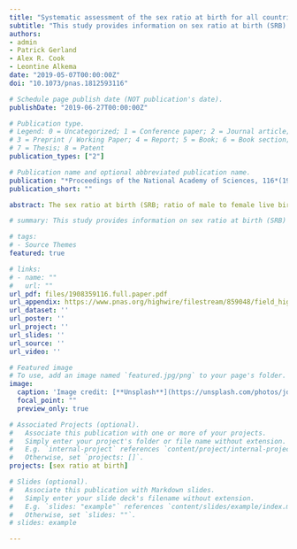 ```yaml
---
title: "Systematic assessment of the sex ratio at birth for all countries and estimation of national imbalances and regional reference levels"
subtitle: "This study provides information on sex ratio at birth (SRB) reference levels and SRB imbalance. Using a comprehensive database and a Bayesian estimation model, we estimate that SRB reference levels are significantly different from the commonly assumed historical norm of 1.05 for most regions. We identify 12 countries with strong statistical evidence of SRB imbalance: Albania, Armenia, Azerbaijan, China, Georgia, Hong Kong (SAR of China), India, Republic of Korea, Montenegro, Taiwan (Province of China), Tunisia, and Vietnam."
authors:
- admin
- Patrick Gerland
- Alex R. Cook
- Leontine Alkema
date: "2019-05-07T00:00:00Z"
doi: "10.1073/pnas.1812593116"

# Schedule page publish date (NOT publication's date).
publishDate: "2019-06-27T00:00:00Z"

# Publication type.
# Legend: 0 = Uncategorized; 1 = Conference paper; 2 = Journal article;
# 3 = Preprint / Working Paper; 4 = Report; 5 = Book; 6 = Book section;
# 7 = Thesis; 8 = Patent
publication_types: ["2"]

# Publication name and optional abbreviated publication name.
publication: "*Proceedings of the National Academy of Sciences, 116*(19) 9303--9311"
publication_short: ""

abstract: The sex ratio at birth (SRB; ratio of male to female live births) imbalance in parts of the world over the past few decades is a direct consequence of sex-selective abortion, driven by the coexistence of son preference, readily available technology of prenatal sex determination, and fertility decline. Estimation of the degree of SRB imbalance is complicated because of unknown SRB reference levels and because of the uncertainty associated with SRB observations. There are needs for reproducible methods to construct SRB estimates with uncertainty, and to assess SRB inflation due to sex-selective abortion. We compile an extensive database from vital registration systems, censuses and surveys with 10,835 observations, and 16,602 country-years of information from 202 countries. We develop Bayesian methods for SRB estimation for all countries from 1950 to 2017. We model the SRB regional and national reference levels, the fluctuation around national reference levels, and the inflation. The estimated regional reference levels range from 1.031 (95% uncertainty interval [1.027; 1.036]) in sub-Saharan Africa to 1.063 [1.055; 1.072] in southeastern Asia, 1.063 [1.054; 1.072] in eastern Asia, and 1.067 [1.058; 1.077] in Oceania. We identify 12 countries with strong statistical evidence of SRB imbalance during 1970–2017, resulting in 45.0 [36.4; 54.8] million missing female births globally. The majority of those missing female births are in China, with 23.1 [16.5; 30.7] million, and in India, with 20.7 [15.5; 26.6] million.

# summary: This study provides information on sex ratio at birth (SRB) reference levels and SRB imbalance.

# tags:
# - Source Themes
featured: true

# links:
# - name: ""
#   url: ""
url_pdf: files/1908359116.full.paper.pdf
url_appendix: https://www.pnas.org/highwire/filestream/859048/field_highwire_adjunct_files/0/pnas.1812593116.sapp.pdf
url_dataset: ''
url_poster: ''
url_project: ''
url_slides: ''
url_source: ''
url_video: ''

# Featured image
# To use, add an image named `featured.jpg/png` to your page's folder. 
image:
  caption: 'Image credit: [**Unsplash**](https://unsplash.com/photos/jdD8gXaTZsc)'
  focal_point: ""
  preview_only: true

# Associated Projects (optional).
#   Associate this publication with one or more of your projects.
#   Simply enter your project's folder or file name without extension.
#   E.g. `internal-project` references `content/project/internal-project/index.md`.
#   Otherwise, set `projects: []`.
projects: [sex ratio at birth]

# Slides (optional).
#   Associate this publication with Markdown slides.
#   Simply enter your slide deck's filename without extension.
#   E.g. `slides: "example"` references `content/slides/example/index.md`.
#   Otherwise, set `slides: ""`.
# slides: example

---
```


